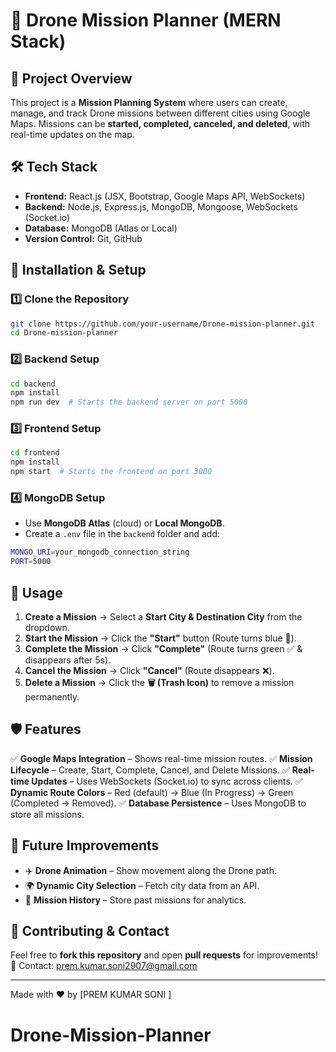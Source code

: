 # 🚀 Drone Mission Planner (MERN Stack)

## 📌 Project Overview
This project is a **Mission Planning System** where users can create, manage, and track Drone missions between different cities using Google Maps. Missions can be **started, completed, canceled, and deleted**, with real-time updates on the map.

## 🛠️ Tech Stack
- **Frontend:** React.js (JSX, Bootstrap, Google Maps API, WebSockets)
- **Backend:** Node.js, Express.js, MongoDB, Mongoose, WebSockets (Socket.io)
- **Database:** MongoDB (Atlas or Local)
- **Version Control:** Git, GitHub

## 🚀 Installation & Setup

### 1️⃣ **Clone the Repository**
```sh
git clone https://github.com/your-username/Drone-mission-planner.git
cd Drone-mission-planner
```

### 2️⃣ **Backend Setup**
```sh
cd backend
npm install
npm run dev  # Starts the backend server on port 5000
```

### 3️⃣ **Frontend Setup**
```sh
cd frontend
npm install
npm start  # Starts the frontend on port 3000
```

### 4️⃣ **MongoDB Setup**
- Use **MongoDB Atlas** (cloud) or **Local MongoDB**.
- Create a `.env` file in the `backend` folder and add:
```sh
MONGO_URI=your_mongodb_connection_string
PORT=5000
```

## 🔧 Usage
1. **Create a Mission** → Select a **Start City & Destination City** from the dropdown.
2. **Start the Mission** → Click the **"Start"** button (Route turns blue 🔵).
3. **Complete the Mission** → Click **"Complete"** (Route turns green ✅ & disappears after 5s).
4. **Cancel the Mission** → Click **"Cancel"** (Route disappears ❌).
5. **Delete a Mission** → Click the **🗑️ (Trash Icon)** to remove a mission permanently.

## 🛡️ Features
✅ **Google Maps Integration** – Shows real-time mission routes.
✅ **Mission Lifecycle** – Create, Start, Complete, Cancel, and Delete Missions.
✅ **Real-time Updates** – Uses WebSockets (Socket.io) to sync across clients.
✅ **Dynamic Route Colors** – Red (default) → Blue (In Progress) → Green (Completed → Removed).
✅ **Database Persistence** – Uses MongoDB to store all missions.

## 🎯 Future Improvements
- ✈️ **Drone Animation** – Show movement along the Drone path.
- 🌍 **Dynamic City Selection** – Fetch city data from an API.
- 🔄 **Mission History** – Store past missions for analytics.

## 🤝 Contributing & Contact
Feel free to **fork this repository** and open **pull requests** for improvements!
📧 Contact: [prem.kumar.soni2907@gmail.com](mailto:your-email@example.com)

---
Made with ❤️ by [PREM KUMAR SONI  ]
# Drone-Mission-Planner
